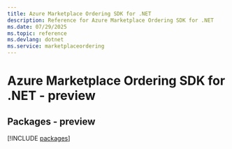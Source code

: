```yaml
---
title: Azure Marketplace Ordering SDK for .NET
description: Reference for Azure Marketplace Ordering SDK for .NET
ms.date: 07/29/2025
ms.topic: reference
ms.devlang: dotnet
ms.service: marketplaceordering
---
```

# Azure Marketplace Ordering SDK for .NET - preview
## Packages - preview
[!INCLUDE [packages](marketplace-ordering-index.md)]